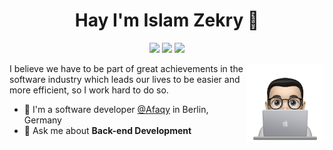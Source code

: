 
<h1 align="center">Hay I'm Islam Zekry 👋</h1>
<p align="center">
    <a href="https://twitter.com/_izekry"><img src="https://img.shields.io/badge/twitter-%231FA1F1?style=flat&logo=twitter&logoColor=white"/></a>
    <a href="https://www.linkedin.com/in/izekry"><img src="https://img.shields.io/badge/linkedin-%230177B5?style=flat&logo=linkedin&logoColor=white"/></a>
    <a href="https://www.instagram.com/_izekry"><img src="https://img.shields.io/badge/instagram-%23E4415F?style=flat&logo=instagram&logoColor=white"/></a>
  </p>
  
  <img src="https://github.com/backendgeeks7/backendgeeks7/blob/master/profile-img.png" align="right" width="25%"/>

<p>
  I believe we have to be part of great achievements in the software industry which leads our lives to be easier and more efficient, so I work hard to do so.
</p>

- 🔭 I'm a software developer [@Afaqy](https://afaqy.com/) in Berlin, Germany
- 💬 Ask me about **Back-end Development**
